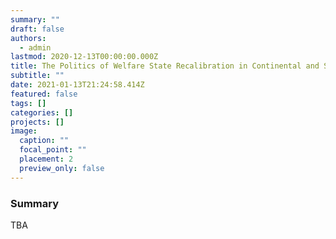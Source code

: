 ```yaml
---
summary: ""
draft: false
authors:
  - admin
lastmod: 2020-12-13T00:00:00.000Z
title: The Politics of Welfare State Recalibration in Continental and Southern Europe (Book Project)
subtitle: ""
date: 2021-01-13T21:24:58.414Z
featured: false
tags: []
categories: []
projects: []
image:
  caption: ""
  focal_point: ""
  placement: 2
  preview_only: false
---
```


### Summary

TBA


